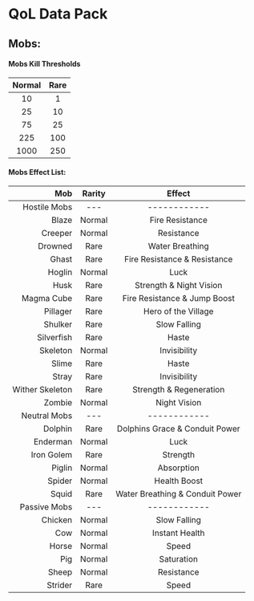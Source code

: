 # QoL Data Pack
## Mobs:
#### Mobs Kill Thresholds
| Normal | Rare |
| :---: | :---: |
| 10 | 1 |
| 25 | 10 |
| 75 | 25 |
| 225 | 100 |
| 1000 | 250 |

#### Mobs Effect List:
| Mob | Rarity | Effect |
| ---: | :---: | :---: |
| Hostile Mobs | --- | ------------ |
| Blaze | Normal | Fire Resistance |
| Creeper | Normal | Resistance |
| Drowned | Rare | Water Breathing |
| Ghast | Rare | Fire Resistance & Resistance |
| Hoglin | Normal | Luck |
| Husk | Rare | Strength & Night Vision |
| Magma Cube | Rare | Fire Resistance & Jump Boost |
| Pillager | Rare | Hero of the Village |
| Shulker | Rare | Slow Falling |
| Silverfish | Rare | Haste |
| Skeleton | Normal | Invisibility |
| Slime | Rare | Haste |
| Stray | Rare | Invisibility |
| Wither Skeleton | Rare | Strength & Regeneration |
| Zombie | Normal | Night Vision |
| Neutral Mobs | --- | ------------ |
| Dolphin | Rare | Dolphins Grace & Conduit Power |
| Enderman | Normal | Luck |
| Iron Golem | Rare | Strength |
| Piglin | Normal | Absorption |
| Spider | Normal | Health Boost |
| Squid | Rare | Water Breathing & Conduit Power |
| Passive Mobs | --- |  ------------|
| Chicken | Normal | Slow Falling |
| Cow | Normal | Instant Health |
| Horse | Normal | Speed |
| Pig | Normal | Saturation |
| Sheep | Normal | Resistance |
| Strider | Rare | Speed |
